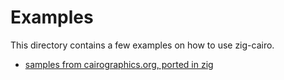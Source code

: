 # Examples

This directory contains a few examples on how to use zig-cairo.

- [samples from cairographics.org, ported in zig](https://www.cairographics.org/samples/)